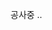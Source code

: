 <!-- ### Hi there 👋 -->

공사중 .. 

<!-- <h3> Hi there <img src="https://github.com/ABSphreak/ABSphreak/blob/master/gifs/Hi.gif" width="20"></h3>

<br>

<div align="center">

[![Anurag's GitHub stats](https://github-readme-stats.vercel.app/api?username=thals0)](https://github.com/thals0) -->


<!--![Top Langs](https://github-readme-stats.vercel.app/api/top-langs/?username=thals0) -->
<!-- [![Top Langs](https://github-readme-stats.vercel.app/api/top-langs/?username=thals0&layout=compact)](https://github.com/anuraghazra/github-readme-stats) -->

<!-- <h3 align="center">🛠 Tech Stack 🛠</h3>
<p align="center">
  <img src="https://img.shields.io/badge/Python-3766AB?style=flat-square&logo=Python&logoColor=white"/></a>&nbsp 
  <img src="https://img.shields.io/badge/HTML5-E34F26?style=flat-square&logo=HTML5&logoColor=black"/></a>&nbsp
  <img src="https://img.shields.io/badge/CSS3-1572B6?style=flat-square&logo=CSS3&logoColor=black"/></a>&nbsp
  <img src="https://img.shields.io/badge/SASS-CC6699?style=flat-square&logo=SASS&logoColor=black"/></a>&nbsp
  <img src="https://img.shields.io/badge/Javascript-ffb13b?style=flat-square&logo=javascript&logoColor=white"/></a>&nbsp
  <img src="https://img.shields.io/badge/jQuery-0769AD?style=flat-square&logo=jQuery&logoColor=white"/></a>&nbsp
  <br> 
  <img src="https://img.shields.io/badge/Node.js-339933?style=flat-square&logo=Node.js&logoColor=white"/></a>&nbsp
  <img src="https://img.shields.io/badge/Mysql-E6B91E?style=flat-square&logo=MySql&logoColor=white"/></a>&nbsp
  <img src="https://img.shields.io/badge/Microsoft SQL Server-CC2927?style=flat-square&logo=MySql&logoColor=white"/></a>&nbsp
    <img src="https://img.shields.io/badge/MongoDB-47A248?style=flat-square&logo=MongoDB&logoColor=white"/></a>&nbsp
  <img src="https://img.shields.io/badge/React-61DAFB?style=flat-square&logo=React&logoColor=black"/></a>&nbsp
  <img src="https://img.shields.io/badge/Redux-764ABC?style=flat-square&logo=Redux&logoColor=black"/>&nbsp
  <img src="https://img.shields.io/badge/Bootstrap-7952B3?style=flat-square&logo=Bootstrap&logoColor=black"/></a>&nbsp
  <img src="https://img.shields.io/badge/GitHub-181717?style=flat-square&logo=GitHub&logoColor=white"/></a>&nbsp
  <br>
  <img src="https://img.shields.io/badge/Adobe Photoshop-31A8FF?style=flat-square&logo=Adobe Photoshop&logoColor=white"/></a>&nbsp
  <img src="https://img.shields.io/badge/Adobe Premiere Pro-9999FF?style=flat-square&logo=Adobe Premiere Pro&logoColor=white"/></a>&nbsp
  <img src="https://img.shields.io/badge/Figma-F24E1E?style=flat-square&logoColor=black" "Figma&logoColor=white"/></a>&nbsp
</p>
<br> 

[![Hits](https://hits.seeyoufarm.com/api/count/incr/badge.svg?url=https%3A%2F%2Fgithub.com%2Fthals0&count_bg=%23000000&title_bg=%23000000&icon=github.svg&icon_color=%23E7E7E7&title=GitHub&edge_flat=false)](https://hits.seeyoufarm.com)   [![Solved.acprofile](http://mazassumnida.wtf/api/mini/generate_badge?boj=thals0107)](https://solved.ac/thals0107)

</div> -->

<!--
**thals0/thals0** is a ✨ _special_ ✨ repository because its `README.md` (this file) appears on your GitHub profile.

Here are some ideas to get you started:

- 🔭 I’m currently working on ...
- 🌱 I’m currently learning ...
- 👯 I’m looking to collaborate on ...
- 🤔 I’m looking for help with ...
- 💬 Ask me about ...
- 📫 How to reach me: ...
- 😄 Pronouns: ...
- ⚡ Fun fact: ...
-->
